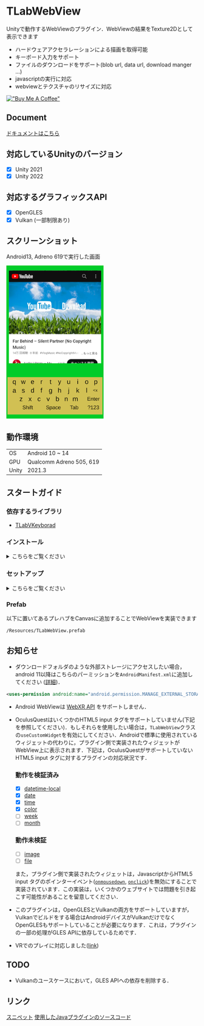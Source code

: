 # TLabWebView  

Unityで動作するWebViewのプラグイン．WebViewの結果をTexture2Dとして表示できます  
- ハードウェアアクセラレーションによる描画を取得可能  
- キーボード入力をサポート  
- ファイルのダウンロードをサポート(blob url, data url, download manger ...)  
- javascriptの実行に対応  
- webviewとテクスチャのリサイズに対応

[!["Buy Me A Coffee"](https://www.buymeacoffee.com/assets/img/custom_images/orange_img.png)](https://www.buymeacoffee.com/tlabaltoh)

## Document
[ドキュメントはこちら](https://tlabgames.gitbook.io/tlabwebview)

## 対応しているUnityのバージョン
- [x] Unity 2021
- [x] Unity 2022

## 対応するグラフィックスAPI
- [x] OpenGLES
- [x] Vulkan (一部制限あり)

## スクリーンショット  
Android13, Adreno 619で実行した画面  

<img src="Media/tlab-webview.png" width="256">

## 動作環境

|       |                          |
| ----- | ------------------------ |
| OS    | Android 10 ~ 14          |
| GPU   | Qualcomm Adreno 505, 619 |
| Unity | 2021.3                   |

## スタートガイド

### 依存するライブラリ

- [TLabVKeyborad](https://github.com/TLabAltoh/TLabVKeyborad)

### インストール
<details><summary>こちらをご覧ください</summary>

#### Submodule
以下のコマンドでリポジトリをクローンしてください
```
git clone https://github.com/TLabAltoh/TLabWebView.git
```
or
```
git submodule add https://github.com/TLabAltoh/TLabWebView.git
```

#### UPM
Unity Package Managerで```add package from git ...```から以下のurlでパッケージをダウンロードしてください
```
https://github.com/TLabAltoh/TLabWebView.git#upm
```

</details>

### セットアップ

<details><summary>こちらをご覧ください</summary>

- Build Settings

| Property | Value   |
| -------- | ------- |
| Platform | Android |

- Project Settings

| Property          | Value                                 |
| ----------------- | ------------------------------------- |
| Color Space       | Linear                                |
| Minimum API Level | 26                                    |
| Target API Level  | 30 (Unity 2021), 31 ~ 32 (Unity 2022) |


-  Project Settings --> Player --> Other Settings に以下のシンボルを追加(ビルド時に使用)

```
UNITYWEBVIEW_ANDROID_USES_CLEARTEXT_TRAFFIC
```
```
UNITYWEBVIEW_ANDROID_ENABLE_CAMERA
```
```
UNITYWEBVIEW_ANDROID_ENABLE_MICROPHONE
```

</details>

### Prefab
以下に置いてあるプレハブをCanvasに追加することでWebViewを実装できます
```
/Resources/TLabWebView.prefab
```

## お知らせ
- ダウンロードフォルダのような外部ストレージにアクセスしたい場合，android 11以降はこちらのパーミッションを```AndroidManifest.xml```に追加してください ([詳細](https://developer.android.com/training/data-storage/manage-all-files?hl=ja))．
```.xml
<uses-permission android:name="android.permission.MANAGE_EXTERNAL_STORAGE" />
```

- Android WebViewは [WebXR API](https://developer.mozilla.org/ja/docs/Web/API/WebXR_Device_API/Fundamentals) をサポートしません．

- OculusQuestはいくつかのHTML5 input タグをサポートしていません(下記を参照してください)．もしそれらを使用したい場合は，```TLabWebView```クラスの```useCustomWidget```を有効にしてください．Androidで標準に使用されているウィジェットの代わりに，プラグイン側で実装されたウィジェットがWebView上に表示されます．下記は，OculusQuestがサポートしていないHTML5 input タグに対するプラグインの対応状況です．

    ### 動作を検証済み

    - [x] [datetime-local](https://developer.mozilla.org/ja/docs/Web/HTML/Element/input/datetime-local)
    - [x] [date](https://developer.mozilla.org/ja/docs/Web/HTML/Element/input/date)
    - [x] [time](https://developer.mozilla.org/ja/docs/Web/HTML/Element/input/time)
    - [x] [color](https://developer.mozilla.org/ja/docs/Web/HTML/Element/input/color)
    - [ ] [week](https://developer.mozilla.org/ja/docs/Web/HTML/Element/input/week)
    - [ ] [month](https://developer.mozilla.org/ja/docs/Web/HTML/Element/input/month)

    ### 動作未検証

    - [ ] [image](https://developer.mozilla.org/ja/docs/Web/HTML/Element/input/image)
    - [ ] [file](https://developer.mozilla.org/ja/docs/Web/HTML/Element/input/file)

    また，プラグイン側で実装されたウィジェットは，JavascriptからHTML5 input タグのポインターイベント([```onmousedown```](https://developer.mozilla.org/ja/docs/Web/API/Element/mousedown_event), [```onclick```](https://developer.mozilla.org/ja/docs/Web/API/Element/click_event))を無効にすることで実装されています．この実装は，いくつかのウェブサイトでは問題を引き起こす可能性があることを留意してください．

- このプラグインは，OpenGLESとVulkanの両方をサポートしていますが，Vulkanでビルドをする場合はAndroidデバイスがVulkanだけでなくOpenGLESもサポートしていることが必要になります．これは，プラグインの一部の処理がGLES APIに依存しているためです．

- VRでのプレイに対応しました([link](https://github.com/TLabAltoh/TLabWebViewVR))

## TODO
- Vulkanのユースケースにおいて，GLES APIへの依存を削除する．

## リンク
[スニペット](https://gist.github.com/TLabAltoh/e0512b3367c25d3e1ec28ddbe95da497#file-xr-composition-layers_rendering-md)
[使用したJavaプラグインのソースコード](https://github.com/TLabAltoh/TLabWebViewPlugin)
